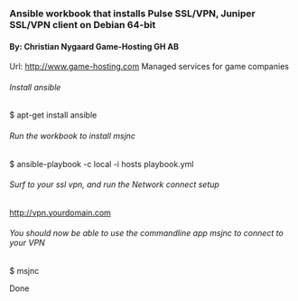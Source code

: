 ### Ansible workbook that installs Pulse SSL/VPN, Juniper SSL/VPN client on Debian 64-bit ###

#### By: Christian Nygaard Game-Hosting GH AB ####
Url: http://www.game-hosting.com Managed services for game companies

###### Install ansible #######
$ apt-get install ansible

###### Run the workbook to install msjnc #######
$ ansible-playbook -c local -i hosts playbook.yml

###### Surf to your ssl vpn, and run the Network connect setup ######
http://vpn.yourdomain.com

###### You should now be able to use the commandline app msjnc to connect to your VPN #######
$ msjnc

Done

